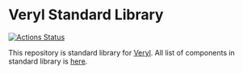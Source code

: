# Veryl Standard Library

[![Actions Status](https://github.com/veryl-lang/std/workflows/Deploy/badge.svg)](https://github.com/veryl-lang/std/actions)

This repository is standard library for [Veryl](https://veryl-lang.org).
All list of components in standard library is [here](https://std.veryl-lang.org).
